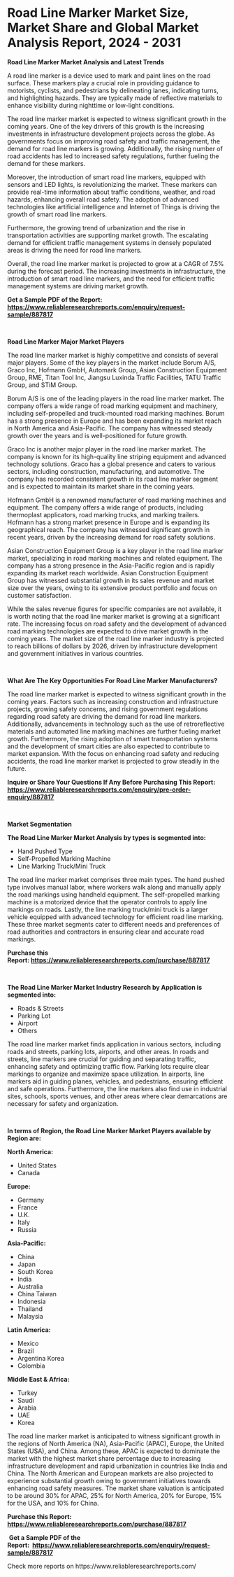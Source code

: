 <p><h1>Road Line Marker Market Size, Market Share and Global Market Analysis Report, 2024 - 2031</h1></p><p><strong>Road Line Marker Market Analysis and Latest Trends</strong></p>
<p><p>A road line marker is a device used to mark and paint lines on the road surface. These markers play a crucial role in providing guidance to motorists, cyclists, and pedestrians by delineating lanes, indicating turns, and highlighting hazards. They are typically made of reflective materials to enhance visibility during nighttime or low-light conditions.</p><p>The road line marker market is expected to witness significant growth in the coming years. One of the key drivers of this growth is the increasing investments in infrastructure development projects across the globe. As governments focus on improving road safety and traffic management, the demand for road line markers is growing. Additionally, the rising number of road accidents has led to increased safety regulations, further fueling the demand for these markers.</p><p>Moreover, the introduction of smart road line markers, equipped with sensors and LED lights, is revolutionizing the market. These markers can provide real-time information about traffic conditions, weather, and road hazards, enhancing overall road safety. The adoption of advanced technologies like artificial intelligence and Internet of Things is driving the growth of smart road line markers.</p><p>Furthermore, the growing trend of urbanization and the rise in transportation activities are supporting market growth. The escalating demand for efficient traffic management systems in densely populated areas is driving the need for road line markers.</p><p>Overall, the road line marker market is projected to grow at a CAGR of 7.5% during the forecast period. The increasing investments in infrastructure, the introduction of smart road line markers, and the need for efficient traffic management systems are driving market growth.</p></p>
<p><strong>Get a Sample PDF of the Report:&nbsp; <a href="https://www.reliableresearchreports.com/enquiry/request-sample/887817">https://www.reliableresearchreports.com/enquiry/request-sample/887817</a></strong></p>
<p>&nbsp;</p>
<p><strong>Road Line Marker Major Market Players</strong></p>
<p><p>The road line marker market is highly competitive and consists of several major players. Some of the key players in the market include Borum A/S, Graco Inc, Hofmann GmbH, Automark Group, Asian Construction Equipment Group, RME, Titan Tool Inc, Jiangsu Luxinda Traffic Facilities, TATU Traffic Group, and STiM Group.</p><p>Borum A/S is one of the leading players in the road line marker market. The company offers a wide range of road marking equipment and machinery, including self-propelled and truck-mounted road marking machines. Borum has a strong presence in Europe and has been expanding its market reach in North America and Asia-Pacific. The company has witnessed steady growth over the years and is well-positioned for future growth. </p><p>Graco Inc is another major player in the road line marker market. The company is known for its high-quality line striping equipment and advanced technology solutions. Graco has a global presence and caters to various sectors, including construction, manufacturing, and automotive. The company has recorded consistent growth in its road line marker segment and is expected to maintain its market share in the coming years.</p><p>Hofmann GmbH is a renowned manufacturer of road marking machines and equipment. The company offers a wide range of products, including thermoplast applicators, road marking trucks, and marking trailers. Hofmann has a strong market presence in Europe and is expanding its geographical reach. The company has witnessed significant growth in recent years, driven by the increasing demand for road safety solutions. </p><p>Asian Construction Equipment Group is a key player in the road line marker market, specializing in road marking machines and related equipment. The company has a strong presence in the Asia-Pacific region and is rapidly expanding its market reach worldwide. Asian Construction Equipment Group has witnessed substantial growth in its sales revenue and market size over the years, owing to its extensive product portfolio and focus on customer satisfaction.</p><p>While the sales revenue figures for specific companies are not available, it is worth noting that the road line marker market is growing at a significant rate. The increasing focus on road safety and the development of advanced road marking technologies are expected to drive market growth in the coming years. The market size of the road line marker industry is projected to reach billions of dollars by 2026, driven by infrastructure development and government initiatives in various countries.</p></p>
<p>&nbsp;</p>
<p><strong>What Are The Key Opportunities For Road Line Marker Manufacturers?</strong></p>
<p><p>The road line marker market is expected to witness significant growth in the coming years. Factors such as increasing construction and infrastructure projects, growing safety concerns, and rising government regulations regarding road safety are driving the demand for road line markers. Additionally, advancements in technology such as the use of retroreflective materials and automated line marking machines are further fueling market growth. Furthermore, the rising adoption of smart transportation systems and the development of smart cities are also expected to contribute to market expansion. With the focus on enhancing road safety and reducing accidents, the road line marker market is projected to grow steadily in the future.</p></p>
<p><strong>Inquire or Share Your Questions If Any Before Purchasing This Report: <a href="https://www.reliableresearchreports.com/enquiry/pre-order-enquiry/887817">https://www.reliableresearchreports.com/enquiry/pre-order-enquiry/887817</a></strong></p>
<p>&nbsp;</p>
<p><strong>Market Segmentation</strong></p>
<p><strong>The Road Line Marker Market Analysis by types is segmented into:</strong></p>
<p><ul><li>Hand Pushed Type</li><li>Self-Propelled Marking Machine</li><li>Line Marking Truck/Mini Truck</li></ul></p>
<p><p>The road line marker market comprises three main types. The hand pushed type involves manual labor, where workers walk along and manually apply the road markings using handheld equipment. The self-propelled marking machine is a motorized device that the operator controls to apply line markings on roads. Lastly, the line marking truck/mini truck is a larger vehicle equipped with advanced technology for efficient road line marking. These three market segments cater to different needs and preferences of road authorities and contractors in ensuring clear and accurate road markings.</p></p>
<p><strong>Purchase this Report:&nbsp;<a href="https://www.reliableresearchreports.com/purchase/887817">https://www.reliableresearchreports.com/purchase/887817</a></strong></p>
<p>&nbsp;</p>
<p><strong>The Road Line Marker Market Industry Research by Application is segmented into:</strong></p>
<p><ul><li>Roads & Streets</li><li>Parking Lot</li><li>Airport</li><li>Others</li></ul></p>
<p><p>The road line marker market finds application in various sectors, including roads and streets, parking lots, airports, and other areas. In roads and streets, line markers are crucial for guiding and separating traffic, enhancing safety and optimizing traffic flow. Parking lots require clear markings to organize and maximize space utilization. In airports, line markers aid in guiding planes, vehicles, and pedestrians, ensuring efficient and safe operations. Furthermore, the line markers also find use in industrial sites, schools, sports venues, and other areas where clear demarcations are necessary for safety and organization.</p></p>
<p>&nbsp;</p>
<p><strong>In terms of Region, the Road Line Marker Market Players available by Region are:</strong></p>
<p>
    <p> <strong> North America: </strong>
        <ul>
            <li>United States</li>
            <li>Canada</li>
        </ul>
        </p> 
    <p> <strong> Europe: </strong>
        <ul>
            <li>Germany</li>
            <li>France</li>
            <li>U.K.</li>
            <li>Italy</li>
            <li>Russia</li>
        </ul>
        </p> 
    <p> <strong> Asia-Pacific: </strong>
        <ul>
            <li>China</li>
            <li>Japan</li>
            <li>South Korea</li>
            <li>India</li>
            <li>Australia</li>
            <li>China Taiwan</li>
            <li>Indonesia</li>
            <li>Thailand</li>
            <li>Malaysia</li>
        </ul>
        </p> 
    <p> <strong> Latin America: </strong>
        <ul>
            <li>Mexico</li>
            <li>Brazil</li>
            <li>Argentina Korea</li>
            <li>Colombia</li>
        </ul>
        </p> 
    <p> <strong> Middle East & Africa: </strong>
        <ul>
            <li>Turkey</li>
            <li>Saudi</li>
            <li>Arabia</li>
            <li>UAE</li>
            <li>Korea</li>
        </ul>
    </p>
    </p>
<p><p>The road line marker market is anticipated to witness significant growth in the regions of North America (NA), Asia-Pacific (APAC), Europe, the United States (USA), and China. Among these, APAC is expected to dominate the market with the highest market share percentage due to increasing infrastructure development and rapid urbanization in countries like India and China. The North American and European markets are also projected to experience substantial growth owing to government initiatives towards enhancing road safety measures. The market share valuation is anticipated to be around 30% for APAC, 25% for North America, 20% for Europe, 15% for the USA, and 10% for China.</p></p>
<p><strong>Purchase this Report: <a href="https://www.reliableresearchreports.com/purchase/887817">https://www.reliableresearchreports.com/purchase/887817</a></strong></p>
<p>&nbsp;<strong>Get a Sample PDF of the Report:&nbsp;&nbsp;<a href="https://www.reliableresearchreports.com/enquiry/request-sample/887817">https://www.reliableresearchreports.com/enquiry/request-sample/887817</a></strong></p>
<p><strong></strong></p>
<p>Check more reports on https://www.reliableresearchreports.com/</p>